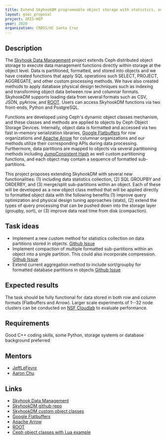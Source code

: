 ```yaml
---
title: Extend SkyhookDM programmable object storage with statistics, sort/aggregate, or data compaction functions.
layout: gsoc_proposal
project: IRIS-HEP
year: 2020
organization: CROSS/UC Santa Cruz
---
```


## Description

The [Skyhook Data Management](http://www.skyhookdm.com) project extends Ceph distributed object storage to execute data management functions directly within storage at the object level.  Data is partitioned, formatted, and stored into objects and we have created functions that apply SQL operations such SELECT, PROJECT, AGGREGATE, and other custom processing methods.  We have also created methods to apply database physical design techniques such as indexing and transforming object data between row and columnar formats.  SkyhookDM supports loading data from several formats such as CSV, JSON, pyArrow, and [ROOT](https://root.cern/). Users can access SkyhookDM functions via two front-ends, Python and PostgreSQL.

Functions are developed using Ceph's dynamic object classes mechanism, and these classes and methods are applied to objects by Ceph Object Storage Devices. Internally, object data is formatted and accessed via two fast in-memory serialization libraries, [Google Flatbuffers](https://google.github.io/flatbuffers/) for row organizations and [Apache Arrow](https://arrow.apache.org) for columnar organizations and our methods utilize their corresponding APIs during data processing. Furthermore, data partitions are mapped to objects via several partitioning methods including [JumpConsistent Hash](https://arxiv.org/pdf/1406.2294.pdf) as well custom partitioning functions, and each object may contain a sequence of formatted sub-partitions.

This project proposes extending SkyhookDM with several new functionalities: (1) including data statistics collection, (2) SQL GROUPBY and ORDERBY, and (3) merge/split sub-partitions within an object.  Each of these will be developed as a new object class method that will be applied directly to formatted object data with the following benefits (1) improve query optimization and physical design tuning approaches (stats), (2) extend the types of query processing that can be pushed down into the storage layer (groupby, sort), or (3) improve data read time from disk (compaction).

## Task ideas
 * Implement a new custom method for statistics collection on data partitions stored in objects. [Github Issue](https://github.com/uccross/skyhookdm-ceph/issues/77)
 * Implement compaction of multiple formatted sub-partitions within an object into a single partition.  This could also incorporate compression. [Github Issue](https://github.com/uccross/skyhookdm-ceph/issues/33)
 * Extend current aggregation method to include sort/groupby for formatted database partitions in objects [Github Issue](https://github.com/uccross/skyhookdm-ceph/issues/23)
 
## Expected results
The task should be fully functional for data stored in both row and column formats (Flatbuffers and Arrow).  Larger scale experiments of 1--32 node clusters can be conducted on [NSF Cloudlab](https://www.cloudlab.us) to evaluate performance.

## Requirements
Good C++ coding skills, some Python, storage systems or database background preferred

## Mentors
  * [JeffLeFevre](mailto:jlefevre@ucsc.edu)
  * [Aaron Chu](mailto:xchu1@ucsc.edu)

## Links
  * [Skyhook Data Management](http://www.skyhookdm.com)
  * [SkyhookDM github repo](https://github.com/uccross/skyhookdm-ceph/wiki)
  * [SkyhookDM custom object classes](https://github.com/uccross/skyhookdm-ceph/tree/skyhook-luminous/src/cls/tabular)
  * [Google Flatbuffers](https://google.github.io/flatbuffers/)
  * [Apache Arrow](https://arrow.apache.org)
  * [ROOT](https://root.cern/)
  * [Ceph object classes with Lua example](https://ceph.io/geen-categorie/dynamic-object-interfaces-with-lua/)

